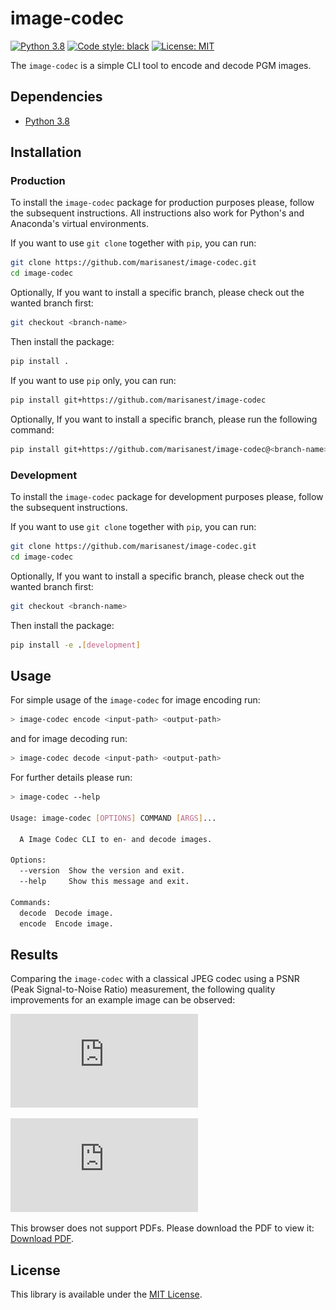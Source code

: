 # image-codec

[![Python 3.8](https://img.shields.io/badge/python-3.8-turquoise.svg)](https://www.python.org/downloads/release/python-380/)
[![Code style: black](https://img.shields.io/badge/code%20style-black-000000.svg)](https://github.com/psf/black)
[![License: MIT](https://img.shields.io/badge/License-MIT-blue.svg)](https://opensource.org/licenses/MIT)

The `image-codec` is a  simple CLI tool to encode and decode PGM images.

## Dependencies

- [Python 3.8](https://www.python.org/)

## Installation

### Production

To install the `image-codec` package for production purposes please, follow the subsequent instructions. All instructions also work for Python's and Anaconda's virtual environments.

If you want to use `git clone` together with `pip`, you can run:

```bash
git clone https://github.com/marisanest/image-codec.git
cd image-codec
```

Optionally, If you want to install a specific branch, please check out the wanted branch first:

```bash
git checkout <branch-name>
```

Then install the package:

```bash
pip install .
```

If you want to use `pip` only, you can run:

```bash
pip install git+https://github.com/marisanest/image-codec
```

Optionally, If you want to install a specific branch, please run the following command:

```bash
pip install git+https://github.com/marisanest/image-codec@<branch-name>
```

### Development

To install the `image-codec` package for development purposes please, follow the subsequent instructions.

If you want to use `git clone` together with `pip`, you can run:

```bash
git clone https://github.com/marisanest/image-codec.git
cd image-codec
```

Optionally, If you want to install a specific branch, please check out the wanted branch first:

```bash
git checkout <branch-name> 
```

Then install the package:

```bash
pip install -e .[development]
```

## Usage

For simple usage of the `image-codec` for image encoding run:
```bash
> image-codec encode <input-path> <output-path>
```
and for image decoding run: 
```bash
> image-codec decode <input-path> <output-path>
```

For further details please run:

```bash
> image-codec --help

Usage: image-codec [OPTIONS] COMMAND [ARGS]...

  A Image Codec CLI to en- and decode images.

Options:
  --version  Show the version and exit.
  --help     Show this message and exit.

Commands:
  decode  Decode image.
  encode  Encode image.
```

## Results

Comparing the `image-codec` with a classical JPEG codec using a PSNR (Peak Signal-to-Noise Ratio) measurement, the following quality improvements for an example image can be observed:

![](https://github.com/marisanest/image-codec/raw/main/test/psnr_test_image.pdf)

<object data="https://github.com/marisanest/image-codec/raw/main/test/psnr_test_image.pdf" type="application/pdf" width="700px" height="700px">
    <embed src="https://github.com/marisanest/image-codec/raw/main/test/psnr_test_image.pdf">
        <p>This browser does not support PDFs. Please download the PDF to view it: <a href="https://github.com/marisanest/image-codec/raw/main/test/psnr_test_image.pdf">Download PDF</a>.</p>
    </embed>
</object>

## License
This library is available under the [MIT License](https://github.com/git/git-scm.com/blob/master/MIT-LICENSE.txt).
